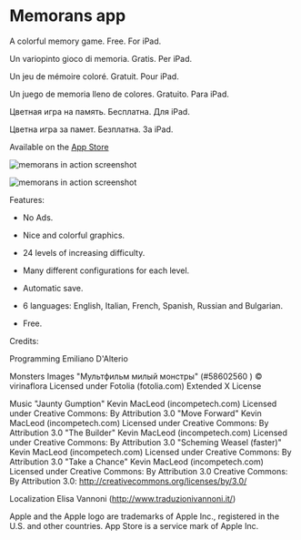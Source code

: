 Memorans app
============

A colorful memory game. Free. For iPad.

Un variopinto gioco di memoria. Gratis. Per iPad.

Un jeu de mémoire coloré. Gratuit. Pour iPad.

Un juego de memoria lleno de colores. Gratuito. Para iPad.

Цветная игра на память. Бесплатна. Для iPad.

Цветна игра за памет. Безплатна. За iPad.


Available on the [App Store](https://itunes.apple.com/app/memorans/id914969431?ls=1&mt=8)

![memorans in action screenshot](http://3.bp.blogspot.com/-Hu1CkPptYKY/VAX_aPfc-pI/AAAAAAAAAXs/s25yduOOf60/s1600/s01-small.png)

![memorans in action screenshot](http://1.bp.blogspot.com/-6IH7mOrWfxk/VAX_aKBUqiI/AAAAAAAAAX0/XAkkbqIUBPg/s1600/s02-small.png)

Features:

 + No Ads.

 + Nice and colorful graphics.

 + 24 levels of increasing difficulty.

+ Many different configurations for each level.

+ Automatic save.

+ 6 languages: English, Italian, French, Spanish, Russian and Bulgarian.

+ Free.

 Credits:

Programming
Emiliano D'Alterio

Monsters Images
"Мультфильм милый монстры" (#58602560 ) © virinaflora Licensed under Fotolia (fotolia.com) Extended X License

Music
"Jaunty Gumption" Kevin MacLeod (incompetech.com)
Licensed under Creative Commons: By Attribution 3.0
"Move Forward" Kevin MacLeod (incompetech.com)
Licensed under Creative Commons: By Attribution 3.0
"The Builder" Kevin MacLeod (incompetech.com)
Licensed under Creative Commons: By Attribution 3.0
"Scheming Weasel (faster)" Kevin MacLeod (incompetech.com)
Licensed under Creative Commons: By Attribution 3.0
"Take a Chance" Kevin MacLeod (incompetech.com)
Licensed under Creative Commons: By Attribution 3.0
Creative Commons: By Attribution 3.0:
http://creativecommons.org/licenses/by/3.0/

Localization
Elisa Vannoni (http://www.traduzionivannoni.it/)



Apple and the Apple logo are trademarks of Apple Inc., registered in the U.S. and other countries. App Store is a service mark of Apple Inc.
